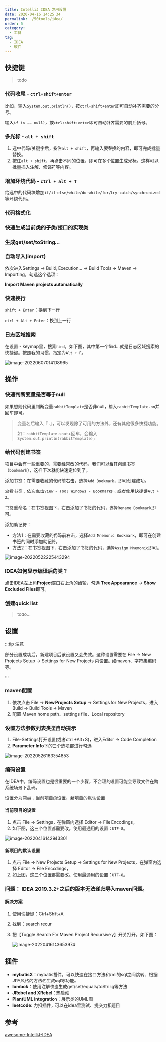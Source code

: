 ```yaml
---
title: IntelliJ IDEA 常用设置
date: 2020-04-16 14:25:34
permalink:  /50tools/idea/
order: 5
category:
  - 工具
tag:
  - IDEA
  - 软件
---
```


## 快捷键

> todo

### 代码收尾 - `ctrl+shift+enter`

比如，输入`System.out.println()`，按`ctrl+shift+enter`即可自动补齐需要的分号。

输入`if (s == null)`，按`ctrl+shift+enter`即可自动补齐需要的前后括号。

### 多光标 - `alt + shift`

1. 选中代码/关键字后，按住`alt + shift`，再输入要替换的内容，即可完成批量替换。
2. 按住`alt + shift`，再点击不同的位置，即可在多个位置生成光标。这样可以批量插入注解、修饰符等内容。

### 增加环绕代码 - `ctrl + alt + T`

给选中的代码块增加`if/if-else/while/do-while/for/try-catch/synchronized`等环绕代码。

### 代码格式化



### 快速生成当前类的子类/接口的实现类

### 生成get/set/toString...



### 自动导入(import)

依次进入Settings -> Build, Execution... -> Build Tools -> Maven -> Importing，勾选这个选项：

**Import Maven projects automatically**

### 快速换行

`shift + Enter`：换到下一行

`ctrl + Alt + Enter`：换到上一行

### 日志区域搜索

在设置 - keymap里，搜索`find`，如下图，其中第一个find...就是日志区域搜索的快捷键。按照我的习惯，指定为`Alt + F`。

![image-20220607014108965](https://fastly.jsdelivr.net/gh/jayxiaohe/blog_img/img/202206070141053.png)

## 操作

### 快速判断变量是否等于null

如果想则代码里判断变量`rabbitTemplate`是否非null，输入`rabbitTemplate.nn`并回车即可。

>  变量名后输入『`.`』，可以发现除了可用的方法外，还有其他很多快捷功能。
>
> 如：`rabbitTemplate.sout`+回车，会输入`System.out.println(rabbitTemplate);`

### 给代码创建书签

项目中会有一些重要的、需要经常改的代码，我们可以给其创建书签（`bookmark`），这样下次就能快速定位到了。

添加书签：在需要收藏的代码前右击，选择`Add Bookmark`，即可创建成功。

查看书签：依次点击`View - Tool Windows - Bookmarks`；或者使用快捷键`Alt + 2`。

书签重命名：在书签视图下，右击添加了书签的代码，选择`Rename Bookmark`即可。

添加助记符：

- 方法1：在需要收藏的代码前右击，选择`Add Mnemonic Bookmark`，即可在创建书签的同时添加助记符。
- 方法2：在书签视图下，右击添加了书签的代码，选择`Assign Mnemonic`即可。

![image-20220522225443294](https://fastly.jsdelivr.net/gh/jayxiaohe/blog_img/img/202205222254456.png)

### IDEA如何显示编译后的类？

点击IDEA左上角**Project**窗口右上角的齿轮，勾选 **Tree Appearance** -> **Show Excluded Files**即可。

### 创建quick list

> todo...

## 设置

:::tip 注意

部分设置成功后，新建项目后该设置又会失效。这种设置需要在 File -> New Projects  Setup -> Settings for New Projects 内设置。如maven、字符集编码等。

:::

### maven配置

1. 依次点击 File -> **New Projects Setup** -> Settings for New Projects，进入Build -> Build Tools -> Maven
2. 配置 Maven home path、settings file、Local repository

### 设置方法参数列表类型自动提示

1. File-Settings打开设置(或者ctrl +Alt+S)，进入Editor -> Code Completion
2. **Parameter Info**下的三个选项都进行勾选

![image-20220526163354853](https://fastly.jsdelivr.net/gh/jayxiaohe/blog_img/img/202205261633963.png)





### 编码设置

在IDEA中，编码设置也是很重要的一个步骤，不合理的设置可能会导致文件在跨系统场景下乱码。

设置分为两类：当前项目的设置、新项目的默认设置

#### 当前项目的设置

1. 点击 File -> Settings，在弹窗内选择 Editor -> File Encodings，
2. 如下图，这三个位置都需要改。使用最通用的设置：`UTF-8`。

![image-20220416142943301](https://fastly.jsdelivr.net/gh/jayxiaohe/blog_img/img/20220416142950.png)

#### 新项目的默认设置

1. 点击 File -> New Projects  Setup -> Settings for New Projects，在弹窗内选择 Editor -> File Encodings，
2. 如上图，这三个位置都需要改。使用最通用的设置：`UTF-8`。

### 问题： IDEA 2019.3.2+之后的版本无法递归导入maven问题。

#### 解决方案

1. 使用快捷键：Ctrl+Shift+A

2. 找到：search recur

3. 把【Toggle Search For Maven Project Recursively】开关打开。如下图：

   ![image-20220416143653974](https://fastly.jsdelivr.net/gh/jayxiaohe/blog_img/img/20220416143654.png)

## 插件

- **mybatisX**：mybatis插件，可以快速在接口方法和xml的sql之间跳转、根据JPA风格的方法名生成sql等功能。
- **lombok**：使用注解快速生成get/set/equals/toString等方法
- **JRebel and XRebel**：热启动
- **PlantUML integration**：展示类的UML图
- **leetcode**: 力扣插件，可以在idea里测试、提交力扣题目

## 参考

[awesome-IntelliJ-IDEA](https://github.com/xiaoxiunique/awesome-IntelliJ-IDEA)



